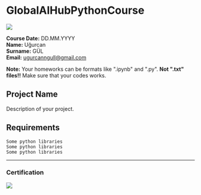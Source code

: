 # GlobalAIHubPythonCourse
![](img/logo.png)

**Course Date:** DD.MM.YYYY  
**Name:** Uğurcan   
**Surname:** GÜL  
**Email:** ugurcanngull@gmail.com  

**Note:** Your homeworks can be formats like ".ipynb" and ".py". **Not ".txt" files!!** Make sure that your codes works.  

## Project Name
Description of your project.

## Requirements
```
Some python libraries
Some python libraries
Some python libraries
```
---

### Certification
![](img/certificate_ex.png)

